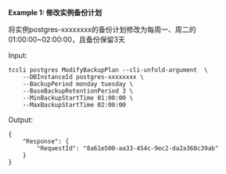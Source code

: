 **Example 1: 修改实例备份计划**

将实例postgres-xxxxxxxx的备份计划修改为每周一、周二的01:00:00~02:00:00，且备份保留3天

Input: 

```
tccli postgres ModifyBackupPlan --cli-unfold-argument  \
    --DBInstanceId postgres-xxxxxxxx \
    --BackupPeriod monday tuesday \
    --BaseBackupRetentionPeriod 3 \
    --MinBackupStartTime 01:00:00 \
    --MaxBackupStartTime 02:00:00
```

Output: 
```
{
    "Response": {
        "RequestId": "8a61e500-aa33-454c-9ec2-da2a368c39ab"
    }
}
```

